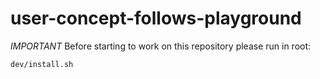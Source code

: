 # user-concept-follows-playground

_IMPORTANT_
Before starting to work on this repository please run in root:

```
dev/install.sh
```

